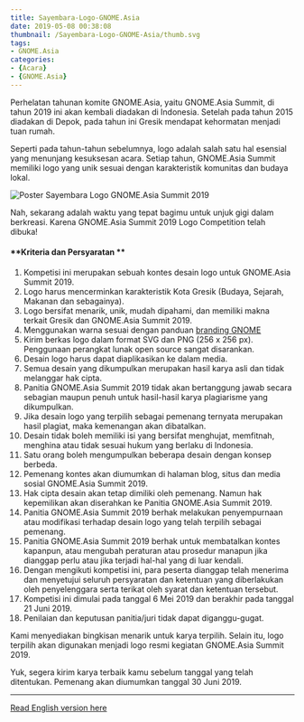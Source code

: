 ```yaml
---
title: Sayembara-Logo-GNOME.Asia
date: 2019-05-08 00:38:08
thumbnail: /Sayembara-Logo-GNOME-Asia/thumb.svg
tags:
- GNOME.Asia
categories: 
- {Acara}
- {GNOME.Asia}
---
```


Perhelatan tahunan komite GNOME.Asia, yaitu GNOME.Asia Summit, di tahun 2019 ini akan kembali diadakan di Indonesia. Setelah pada tahun 2015 diadakan di Depok, pada tahun ini Gresik mendapat kehormatan menjadi tuan rumah. 

Seperti pada tahun-tahun sebelumnya, logo adalah salah satu hal esensial yang menunjang kesuksesan acara. Setiap tahun, GNOME.Asia Summit memiliki logo yang unik sesuai dengan karakteristik komunitas dan budaya lokal.<!--more-->

![Poster Sayembara Logo GNOME.Asia Summit 2019](https://gitlab.gnome.org/raniaamina/gnome.asia-summit-2019/raw/master/poster/sayembara-logoPrint.png?inline=false)

Nah, sekarang adalah waktu yang tepat bagimu untuk unjuk gigi dalam berkreasi. Karena GNOME.Asia Summit 2019 Logo Competition telah dibuka!


#### **Kriteria dan Persyaratan **
1. Kompetisi ini merupakan sebuah kontes desain logo untuk GNOME.Asia Summit 2019.
2. Logo harus mencerminkan karakteristik Kota Gresik (Budaya, Sejarah, Makanan dan sebagainya).
3. Logo bersifat menarik, unik, mudah dipahami, dan memiliki makna terkait Gresik dan GNOME.Asia Summit 2019.
4. Menggunakan warna sesuai dengan panduan [branding GNOME](https://s.id/gnome-branding)
5. Kirim berkas logo dalam format SVG dan PNG (256 x 256 px). Penggunaan perangkat lunak open source sangat disarankan.
6. Desain logo harus dapat diaplikasikan ke dalam media.
7. Semua desain yang dikumpulkan merupakan hasil karya asli dan tidak melanggar hak cipta. 
8. Panitia GNOME.Asia Summit 2019 tidak akan bertanggung jawab secara sebagian maupun penuh untuk hasil-hasil karya plagiarisme yang dikumpulkan. 
9. Jika desain logo yang terpilih sebagai pemenang ternyata merupakan hasil plagiat, maka kemenangan akan dibatalkan. 
10. Desain tidak boleh memiliki isi yang bersifat menghujat, memfitnah, menghina atau tidak sesuai hukum yang berlaku di Indonesia.
11. Satu orang boleh mengumpulkan beberapa desain dengan konsep berbeda.
12. Pemenang kontes akan diumumkan di halaman blog, situs dan media sosial GNOME.Asia Summit 2019.
13. Hak cipta desain akan tetap dimiliki oleh pemenang. Namun hak kepemilikan akan diserahkan ke Panitia GNOME.Asia Summit 2019.
14. Panitia GNOME.Asia Summit 2019 berhak melakukan penyempurnaan atau modifikasi terhadap desain logo yang telah terpilih sebagai pemenang.
15. Panitia GNOME.Asia Summit 2019 berhak untuk membatalkan kontes kapanpun, atau mengubah peraturan atau prosedur manapun jika dianggap perlu atau jika terjadi hal-hal yang di luar kendali.
16. Dengan mengikuti kompetisi ini, para peserta dianggap telah menerima dan menyetujui seluruh persyaratan dan ketentuan yang diberlakukan oleh penyelenggara serta terikat oleh syarat dan ketentuan tersebut.
17. Kompetisi ini dimulai pada tanggal 6 Mei 2019 dan berakhir pada tanggal 21 Juni 2019.
18. Penilaian dan keputusan panitia/juri tidak dapat diganggu-gugat.

Kami menyediakan bingkisan menarik untuk karya terpilih. Selain itu, logo terpilih akan digunakan menjadi logo resmi kegiatan GNOME.Asia Summit 2019.

Yuk, segera kirim karya terbaik kamu sebelum tanggal yang telah ditentukan. Pemenang akan diumumkan tanggal 30 Juni 2019.

***
[Read English version here](Gnome-Asia-Logo-Competition)
